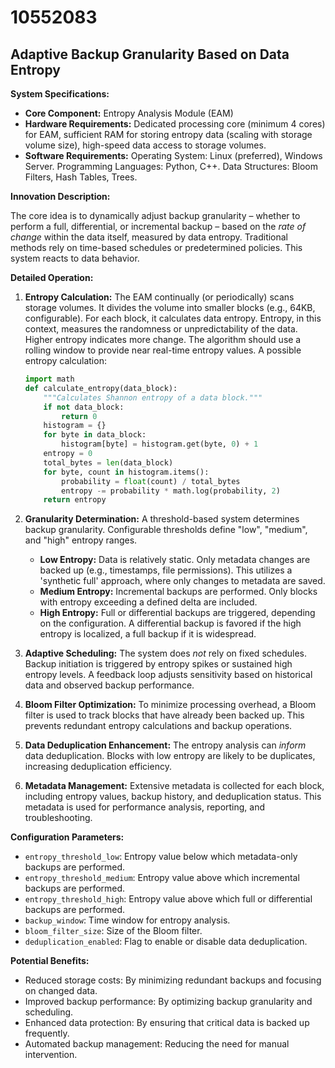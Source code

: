 # 10552083

## Adaptive Backup Granularity Based on Data Entropy

**System Specifications:**

*   **Core Component:** Entropy Analysis Module (EAM)
*   **Hardware Requirements:** Dedicated processing core (minimum 4 cores) for EAM, sufficient RAM for storing entropy data (scaling with storage volume size), high-speed data access to storage volumes.
*   **Software Requirements:** Operating System: Linux (preferred), Windows Server. Programming Languages: Python, C++. Data Structures: Bloom Filters, Hash Tables, Trees.

**Innovation Description:**

The core idea is to dynamically adjust backup granularity – whether to perform a full, differential, or incremental backup – based on the *rate of change* within the data itself, measured by data entropy.  Traditional methods rely on time-based schedules or predetermined policies. This system reacts to data behavior.

**Detailed Operation:**

1.  **Entropy Calculation:** The EAM continually (or periodically) scans storage volumes. It divides the volume into smaller blocks (e.g., 64KB, configurable). For each block, it calculates data entropy. Entropy, in this context, measures the randomness or unpredictability of the data. Higher entropy indicates more change. The algorithm should use a rolling window to provide near real-time entropy values.  A possible entropy calculation:

    ```python
    import math
    def calculate_entropy(data_block):
        """Calculates Shannon entropy of a data block."""
        if not data_block:
            return 0
        histogram = {}
        for byte in data_block:
            histogram[byte] = histogram.get(byte, 0) + 1
        entropy = 0
        total_bytes = len(data_block)
        for byte, count in histogram.items():
            probability = float(count) / total_bytes
            entropy -= probability * math.log(probability, 2)
        return entropy
    ```

2.  **Granularity Determination:**  A threshold-based system determines backup granularity. Configurable thresholds define "low", "medium", and "high" entropy ranges.

    *   **Low Entropy:**  Data is relatively static.  Only metadata changes are backed up (e.g., timestamps, file permissions).  This utilizes a 'synthetic full' approach, where only changes to metadata are saved.
    *   **Medium Entropy:** Incremental backups are performed. Only blocks with entropy exceeding a defined delta are included.
    *   **High Entropy:** Full or differential backups are triggered, depending on the configuration. A differential backup is favored if the high entropy is localized, a full backup if it is widespread.

3.  **Adaptive Scheduling:**  The system does *not* rely on fixed schedules. Backup initiation is triggered by entropy spikes or sustained high entropy levels. A feedback loop adjusts sensitivity based on historical data and observed backup performance.

4.  **Bloom Filter Optimization:** To minimize processing overhead, a Bloom filter is used to track blocks that have already been backed up. This prevents redundant entropy calculations and backup operations.

5.  **Data Deduplication Enhancement:** The entropy analysis can *inform* data deduplication. Blocks with low entropy are likely to be duplicates, increasing deduplication efficiency.

6.  **Metadata Management:**  Extensive metadata is collected for each block, including entropy values, backup history, and deduplication status. This metadata is used for performance analysis, reporting, and troubleshooting.

**Configuration Parameters:**

*   `entropy_threshold_low`: Entropy value below which metadata-only backups are performed.
*   `entropy_threshold_medium`: Entropy value above which incremental backups are performed.
*   `entropy_threshold_high`: Entropy value above which full or differential backups are performed.
*   `backup_window`: Time window for entropy analysis.
*   `bloom_filter_size`: Size of the Bloom filter.
*   `deduplication_enabled`: Flag to enable or disable data deduplication.

**Potential Benefits:**

*   Reduced storage costs:  By minimizing redundant backups and focusing on changed data.
*   Improved backup performance: By optimizing backup granularity and scheduling.
*   Enhanced data protection: By ensuring that critical data is backed up frequently.
*   Automated backup management: Reducing the need for manual intervention.